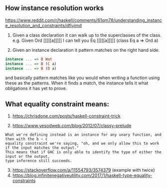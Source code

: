 ## How instance resolution works

https://www.reddit.com/r/haskell/comments/61qm78/understanding_instance_resolution_and_constraints/dfiyimd

 1. Given a class declaration it can walk up to the superclasses of the class.
    e.g. Given Ord [[[[[a]]]]] I can tell you Eq [[[[[a]]]]] (class Eq a => Ord a)

 2. Given an instance declaration it pattern matches on the right hand side.

 ```hs
instance ... => B Wat
instance ... => B (C a)
instance ... => B (D a)
 ```

 and basically pattern matches like you would when writing a function using these as the patterns.
 When it finds a match, the instance tells it what obligations it has yet to prove.

## What equality constraint means:

1. https://chrisdone.com/posts/haskell-constraint-trick

2. https://www.yesodweb.com/blog/2012/07/classy-prelude

```
What we're defining instead is an instance for any unary function, and then with the b ~ c
equality constraint we're saying, "oh, and we only allow this to work if the input matches the output."
This means that if GHC is only able to identify the type of either the input or the output,
type inference still succeeds.
```

3. https://stackoverflow.com/a/11554793/3574379 (example with twice)
4. https://blog.infinitenegativeutility.com/2017/1/haskell-type-equality-constraints
